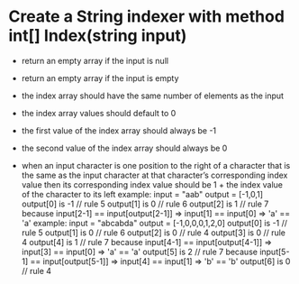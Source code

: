 # Create a String indexer with method int[] Index(string input)

* return an empty array if the input is null
* return an empty array if the input is empty
* the index array should have the same number of elements as the input
* the index array values should default to 0
* the first value of the index array should always be -1
* the second value of the index array should always be 0

* when an input character is one position to the right of a character that is the same as the input character at that character’s corresponding index value then its corresponding index value should be 1 + the index value of the character to its left
example:
input = "aab"
output = [-1,0,1]
    output[0] is -1 // rule 5
    output[1] is 0  // rule 6
    output[2] is 1  // rule 7 because input[2-1] == input[output[2-1]] => input[1] == input[0] => 'a' == 'a'
example:
input = "abcabda"
output = [-1,0,0,0,1,2,0]
    output[0] is -1 // rule 5
    output[1] is 0  // rule 6
    output[2] is 0  // rule 4
    output[3] is 0  // rule 4
    output[4] is 1  // rule 7 because input[4-1] == input[output[4-1]] => input[3] == input[0] => 'a' == 'a'
    output[5] is 2  // rule 7 because input[5-1] == input[output[5-1]] => input[4] == input[1] => 'b' == 'b'
    output[6] is 0  // rule 4